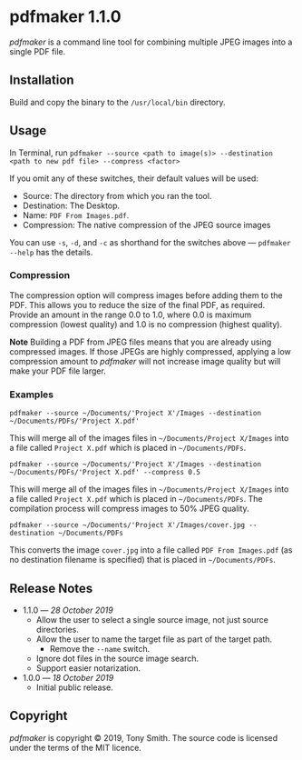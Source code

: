 # pdfmaker 1.1.0 #

*pdfmaker* is a command line tool for combining multiple JPEG images into a single PDF file.

## Installation ##

Build and copy the binary to the `/usr/local/bin` directory.

## Usage ##

In Terminal, run `pdfmaker --source <path to image(s)> --destination <path to new pdf file> --compress <factor>`

If you omit any of these switches, their default values will be used:

- Source: The directory from which you ran the tool.
- Destination: The Desktop.
- Name: `PDF From Images.pdf`.
- Compression: The native compression of the JPEG source images

You can use `-s`, `-d`, and `-c` as shorthand for the switches above &mdash; `pdfmaker --help` has the details.

### Compression ###

The compression option will compress images before adding them to the PDF. This allows you to reduce the size of the final PDF, as required. Provide an amount in the range 0.0 to 1.0, where 0.0 is maximum compression (lowest quality) and 1.0 is no compression (highest quality).

**Note** Building a PDF from JPEG files means that you are already using compressed images. If those JPEGs are highly compressed, applying a low compression amount to *pdfmaker* will not increase image quality but will make your PDF file larger.

### Examples ###

```
pdfmaker --source ~/Documents/'Project X'/Images --destination ~/Documents/PDFs/'Project X.pdf'
```

This will merge all of the images files in `~/Documents/Project X/Images` into a file called `Project X.pdf` which is placed in `~/Documents/PDFs`.

```
pdfmaker --source ~/Documents/'Project X'/Images --destination ~/Documents/PDFs/'Project X.pdf' --compress 0.5
```

This will merge all of the images files in `~/Documents/Project X/Images` into a file called `Project X.pdf` which is placed in `~/Documents/PDFs`. The compilation process will compress images to 50% JPEG quality.

```
pdfmaker --source ~/Documents/'Project X'/Images/cover.jpg --destination ~/Documents/PDFs
```

This converts the image `cover.jpg` into a file called `PDF From Images.pdf` (as no destination filename is specified) that is placed in `~/Documents/PDFs`.

## Release Notes ##

- 1.1.0 &mdash; *28 October 2019*
    - Allow the user to select a single source image, not just source directories.
    - Allow the user to name the target file as part of the target path.
        - Remove the `--name` switch.
    - Ignore dot files in the source image search.
    - Support easier notarization.
- 1.0.0 &mdash; *18 October 2019*
    - Initial public release.

## Copyright ##

*pdfmaker* is copyright &copy; 2019, Tony Smith. The source code is licensed under the terms of the MIT licence.
